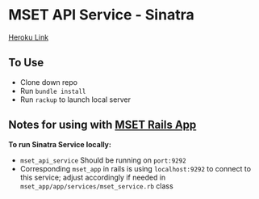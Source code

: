 # MSET API Service - Sinatra
[Heroku Link](https://mset-api-service.herokuapp.com/)

## To Use
* Clone down repo
* Run `bundle install`
* Run `rackup` to launch local server

## Notes for using with [MSET Rails App](https://github.com/gabichuelas/mset_app)
**To run Sinatra Service locally:**
* `mset_api_service` Should be running on `port:9292`
* Corresponding `mset_app` in rails is using `localhost:9292` to connect to this service; adjust accordingly if needed in `mset_app/app/services/mset_service.rb` class

